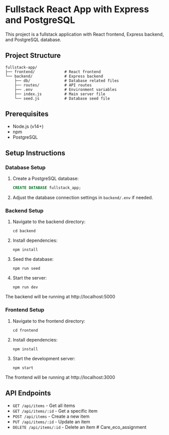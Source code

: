 # Fullstack React App with Express and PostgreSQL

This project is a fullstack application with React frontend, Express backend, and PostgreSQL database.

## Project Structure

```
fullstack-app/
├── frontend/             # React frontend
└── backend/              # Express backend
    ├── db/               # Database related files
    ├── routes/           # API routes
    ├── .env              # Environment variables
    ├── index.js          # Main server file
    └── seed.js           # Database seed file
```

## Prerequisites

- Node.js (v14+)
- npm
- PostgreSQL

## Setup Instructions

### Database Setup

1. Create a PostgreSQL database:
   ```sql
   CREATE DATABASE fullstack_app;
   ```

2. Adjust the database connection settings in `backend/.env` if needed.

### Backend Setup

1. Navigate to the backend directory:
   ```
   cd backend
   ```

2. Install dependencies:
   ```
   npm install
   ```

3. Seed the database:
   ```
   npm run seed
   ```

4. Start the server:
   ```
   npm run dev
   ```

The backend will be running at http://localhost:5000

### Frontend Setup

1. Navigate to the frontend directory:
   ```
   cd frontend
   ```

2. Install dependencies:
   ```
   npm install
   ```

3. Start the development server:
   ```
   npm start
   ```

The frontend will be running at http://localhost:3000

## API Endpoints

- `GET /api/items` - Get all items
- `GET /api/items/:id` - Get a specific item
- `POST /api/items` - Create a new item
- `PUT /api/items/:id` - Update an item
- `DELETE /api/items/:id` - Delete an item # Care_eco_assignment
